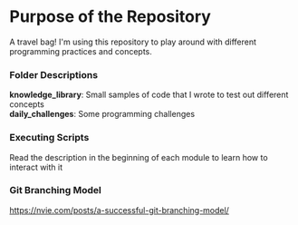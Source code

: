 # Purpose of the Repository
A travel bag! I'm using this repository to play around with different programming practices and concepts.

### Folder Descriptions
**knowledge\_library**: Small samples of code that I wrote to test out different concepts  
**daily\_challenges**: Some programming challenges

### Executing Scripts
Read the description in the beginning of each module to learn how to interact with it 

### Git Branching Model
https://nvie.com/posts/a-successful-git-branching-model/
